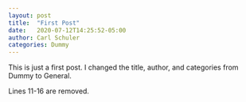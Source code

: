 ```yaml
---
layout: post
title:  "First Post"
date:   2020-07-12T14:25:52-05:00
author: Carl Schuler
categories: Dummy
---
```


This is just a first post. I changed the title, author, and categories from Dummy to General.

Lines 11-16 are removed. 
